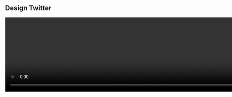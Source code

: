 

## Design Twitter 

<video width="1000" height="240" controls>
  <source src="http://ankit-portfolio.s3-ap-southeast-1.amazonaws.com/system-design/interviews/004-design-twitter.mp4" type="video/mp4">
</video>
